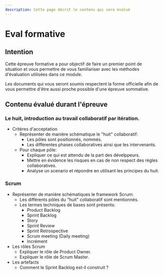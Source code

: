 ```yaml
---
description: Cette page décrit le contenu qui sera évalué
---
```


# Eval formative

## Intention

Cette épreuve formative a pour objectif de faire un premier point de situation et vous permettre de vous familiariser avec les méthodes d'évaluation utilisées dans ce module.

Les documents qui vous seront soumis respectent la forme officielle afin de vous permettre d'être aussi proche possible d'une épreuve sommative.

## Contenu évalué durant l'épreuve

### Le huit, introduction au travail collaboratif par itération.

* Critères d'acceptation
  * Représenter de manière schématique le "huit" collaboratif:
    * Les pôles sont positionnés, nommés.
    * Les différentes phases collaboratives ainsi que les intervenants.
  * Pour chaque pôle:
    * Expliquer ce qui est attendu de la part des dévelppeurs.
    * Mettre en évidence les risques en cas de non respect des règles collaboratives.
    * Analyse un scenario et répondre en utilisant les principes du huit.

### Scrum

* Représenter de manière schématiques le framework Scrum:
  * Les différents pôles du "huit" collaboratif sont mentionnés.
  * Les termes techniques de bases sont présents:
    * Product Backlog
    * Sprint Backlog
    * Story
    * Sprint Review
    * Sprint Retrospective
    * Scrum meeting (Daily meeting)
    * Incrément
* Les rôles Scrum
  * Expliquer le rôle de Product Owner.
  * Expliquer le rôle de Scrum Master.
* Les artefacts
  * Comment le Sprint Backlog est-il construit ?

